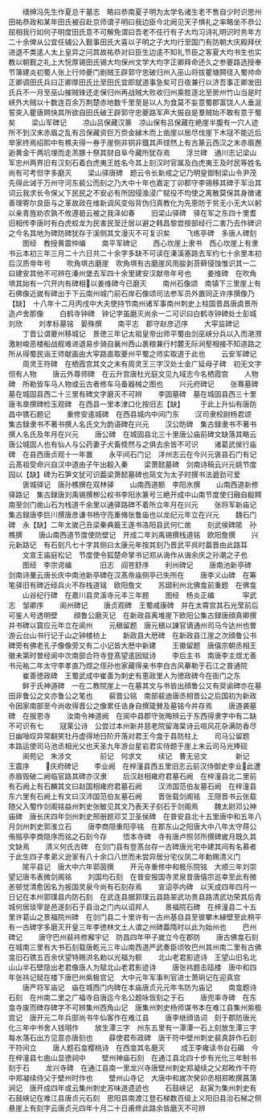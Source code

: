 <!-- { "loadSidebar": true } -->
　　缙绅冯先生作夏总干墓志　略曰恭南夏子明为太学名诸生老不售自少时识思州田祐恭政和某年田氏被召赴京师谓子明曰我边臣今北阙见天子惧礼之率略坐不恭公屈相我行如何子明度田氏意不可解免谓曰吾老不任行有子大均习诗礼明识时务年方二十余俾从公宜任辅公入觐事田氏大喜以子明之子大均行至国门有防朝大庆殿拜伏进退不类逺人太上皇异之问其故祐恭对曰臣生边逺不知礼节臣之客夏大均书生也实教以朝觐之礼上大恱厚锡田氏锡大均保州文学大均字正卿拜命还久之参夔路选授奉节簿建炎初蜀人张上行帅夔门剧贼王辟郭守忠破归州入巫山将拔瞿塘闗径入蜀帅命正卿调田氏兵曰正卿厚田氏比至田氏宜即就道事急矣可日夜兼行以济吾事正卿发田氏兵不一月至巫山摧贼锋还走保归州再战贼大败收归州乘胜逐北至房州竹山当是时峡外大贼以十数连百余万荆楚赤地数千里至是以人为食莫不妄意蜀郡富饶人人垂涎誓突入瞿唐闗快其所欲自田氏破王辟郭守忠夔路军声大振自是羣贼始不敢有意于蜀矣
　　梁山军碑记
　　凉山吕保藏汉篆　凉山保有吕保藏在絶崖半腹有一穴人迹所不到汉末赤眉之乱有吕保藏资巨万赍金縁木而上凿崖以居尽伐崖下木冦不能近后举家终焉绍熙中有樵夫得一券于崖侧非铜非鐡其声铿然上有古篆云西汉之末赤眉邂逅黄金千两坑埋而走羔豚十祭其财自阜今藏所犹存焉
　　浮兰碑　通川志记梁山军忠州两界旧有汉刻石着白虎夷王姓名今其上刻汉时官属及白虎夷王及时民等姓名尚有可考但字多磨灭
　　梁山驿唐碑　题云令长新戒之记乃明皇御制梁山令尹茂先得此诫于万州守河东裴公而刻之乃大中十年也嘉定丁卯郡守李锡移其碑于军治其词云我求长令保乂下民民之不安必有所因侵渔浸广赋役不均使之离散莫保其身徴诸善理寄尔良臣与之革故政在维新调风变俗背伪归真教化为先恵防于贫无小无大以躬以亲青旌劝农孰不攸遵曷云被之我泽如春
　　旧梁山驿碑　驿在军之东四十里耆旧相传李唐时有白虎蛟龙为民害民至迁居以避之韩昌黎尝按部经行二害乃去作碑识之今名其地为碑防碑犹存于溪侧其文漫灭不可复识矣
　　飞练亭碑　多唐人碑刻
　　图经　教授黄震仲编
　　南平军碑记
　　西心坎崖上隶书　西心坎崖上有隶书云本初三年三月二十六日共二十余字多缺不可读在溱溪塞路去军约七十余里本初后汉质帝年号
　　吹角埧古磨崖　吹角埧有古磨崖风雨朘剥苔藓侵蚀惟识其一二曰建安其他不可辨在溱州堡去军四十余里建安汉献帝年号也
　　姜维碑　在吹角埧其始有一穴开内有碑相以姜维碑今已磨灭
　　南州石像颂　南镇下三里崖上有石佛像近嵗有碑出于下云南州城门前石岸石像颂司法参军员外置同正许序撰像乃【缺】　十八年十二月丙戌中大夫使持节南州诸军事南州刺史上柱国晋昌唐虞景所造卢舍那像
　　白鹤寺钟碑　钟记字虽磨灭尚余一二可识曰白鹤寺钟碑处士彭城刘欣
　　刘孝标墓铭　晏殊撰
　　南平志　郡守赵彦迈序
　　大寜监碑记
　　丁晋公谓夔州移城记　景徳三年记太祖皇帝出师平蜀由剑巫峡分兵以入而滟滪激射峻恶楼船战舰难进退易步骑自襄州西山裹粮兼行村麓无际涧壑相接不知道路之所从得蜀民诣王师献画由大寜路直取夔州平蜀之师实取道于此也
　　云安军碑记
　　周灵王符碑　在栖霞宫其文之末有周灵王三字汉处士金广延母子碑　初无文字但有人物
　　唐云外尊师碑　在云升宫唐杜光庭文见九域志今名栖霞宫
　　人物碑　所勒皆车马人物或云古者修车马备器械之图也
　　兴元府碑记
　　张骞墓碑　墓在城固县西二十三里有碑文字磨灭不可辨
　　李固墓碑　墓在城固县西三十里唐韦臯撰碑检玉观碑　在西县一里本津口化按旧志【缺】
　　于此上升仙有唐防昌中镌石题记
　　重修安逺城碑　在西县城内中间门东
　　汉司隶校尉杨君颂　集古録隶书不著书撰人名氏文为韵语碑在兴元
　　汉公昉碑　集古録隶书不著书撰人名氏及年月在兴元
　　唐公碑　在城固县北三十里唐公庙前碑文缺落其略云唐公城固人也有仙人与公药妻子犬畜倐然与之俱去余皆不可识
　　诸葛武侯行庙碑　在县西唐贞观十一年置
　　永平间石门记　洋州志云在今兴元褒县石门有记云髙祖受命兴自汉中道由子午出殽入秦
　　梁萧懿墓碑　剑南诗稿云兴元姚节度园以【缺】碑为石笋文犹可识葢梁萧懿墓碑也简文为太子时撰书法遒劲可爱
　　褒城驿记　唐孙樵撰在双林驿
　　山南西道额　李阳氷撰
　　山南西道新修驿路记　集古録唐刘禹锡撰栁公权书李阳氷篆号三絶开成中山南节度使归融自殽闗南至剑门凿山石为栈道千余里以通驿路碑不着所立年月在兴元
　　张将军新庙记　集古録唐李巨川撰唐彦谦书杨守亮重脩张鲁庙也以龙纪元年立在兴元
　　魏石门碑　永【缺】二年太嵗己丑梁秦典籖王遂书洛阳县武何仁凿
　　刻武侯碑隂　孙樵撰
　　唐山南西道节度使防壁记　开成二年刘禹锡撰栈道铭　欧阳詹撰
　　兴元新路记　有石刻凡七十字其侧曰太康元年按其刻乃晋武平呉时葢晋由此路耳
　　文宣王庙庭松记　节度使令狐楚命掌书记郑从诲作从诲余庆之孙潮之子也
　　图经　李宗谔编　　　　旧志　阎苍舒序
　　利州碑记
　　唐南池新亭碑　剑南诗藳云唐长庆中南池新亭碑在汉髙帝庙侧亭已失所在
　　唐李义山碑　在筹笔驿旧有碑近经兵火不存栈道铭　欧阳詹文
　　苏颋利州北佛龛前重题　在佛龛
　　山谷纪行碑　在嘉川县灵溪寺元丰三年题
　　图经　杨炎正编　　　　寜武志　邹卿序
　　阆州碑记
　　唐贞观碑　王蜀咸康碑　并在太霄宫其石光莹前后可鉴人号透明壁
　　顔鲁公磨灭记　在新政县离堆崖下欧阳公集古録唐顔真卿撰并书碑以寳应元年立在阆州
　　元稹留题　唐元稹以諌官谪通州司马今达州也曽游云台山书行记于山之钟楼枋上
　　新政县大厯碑　在新政县江崖之次顔鲁公书碑旁有佛老孔子像像旁又有二小记皆大厯中新建
　　王徽留题　唐僖宗朝丞相王徽未第时曽经阆中次南部合符寺登髙望逺因赋诗
　　李后主书　南唐李主煜尤善书元祐二年太守李孝直乃煜之侄孙也家藏得亲书李白古风摹勒于石江之普通院
　　崔善徳政碑　王蜀武成中崔善为刺史有恵政里人为徳政碑今在衙门之东
　　鲜于氏神道碑　一在二教院崖上一在墓其文与书皆出顔鲁公又有奨谕碑亦在墓田非鲁公之文亦鲁公之笔也
　　裴晋公铭　南部裴迪唐丞相晋公之后国初为新政令因家南部至今尚收得晋公之像累任诰身自撰箴賛及墓铭今并存焉
　　唐道袭墓碑　在报恩寺
　　汝南令神道阙　在阆中县郡守张晦辨云于东西得隶字中有二缺不可识有七
　　冦莱公诗　公尝过本州新井慈老院留海棠诗云喧风花杂满防香尽日幽唫叹异常翻笑牡丹虚得地日阶开落对君王今龛于县防柱上
　　司马公留题　本路运使司马池丞相光父也天圣九年游台星岩君实侍题于崖上末云司马光捧砚
　　阆苑记　朱涉文　　　　前记　何求文
　　续记　曹无忌文　　　　新记　王震序
　　庆府碑记
　　李业阙　在梓潼县西五里旧志云前汉侍御史李业此遭赤眉毁破二阙临官路其碑亦汉隶
　　后汉赵相雍府君墓石阙　在梓潼县北二里前有石阙上有石麟其文曰赵国相雍府君墓石阙
　　汉沛国范伯友墓石阙　在梓潼县东六里有石阙上有文曰汉沛国范伯友墓石阙
　　晋张载剑阁铭　王隠晋书云张载随父入蜀作剑阁铭益州刺史张敏见其文乃表天子刻石于剑阁焉
　　魏太尉邓公神庙碑　唐长庆四年剑州刺史邢册题邓艾卫圣侯碑　在普安县北十五里唐中和五年八月剑州刺史郭淮立石
　　唐李商隠重阳亭铭　在郡东山之阳唐大中八年太守蒋公侑剏亭李商隠序而铭之石刻今存
　　悟本寺碑　寺有唐卢照邻所撰碑嵗月既久其文缺焉
　　清义何氏古碑　在剑门县有登髙台存一古碑唐光宅中建其间有名慕者于此生四子孝弟义逊家有八十余口八世而未尝异居分宅仪凤二年勅赐清义门
　　隂平县记　唐大中六年郭茵撰
　　开元寺重修中和极乐院铭　大顺三年刘崇望记唐韦表微剑阁铭
　　刘国均石刻　在普安报国寺灵泉昔唐僖宗巡幸至此有微恙顿觉清愈因名为报国灵泉今尚有石刻存焉
　　宣诏亭内碑　以天成四年四月一日记在本州郭璞县内防石刻　在武连县据郭璞云县路翠武功贵县路清武功荣其后青城何居琰宰是邑遂刻石于县治之门内以诏邦人
　　景福院石碑　在梓潼县二十五里许葛山之景福院州碑　在剑门县二十里许有一古州基自县至彼攀木縁壁至此稍平有一古碑字多磨灭开皇三年李徳林文土人谓之州碑葢隋时以此为始州也
　　巴州碑记
　　唐守巴州裴祎修廨宇记　防昌四年甲子嵗立今在郡防
　　唐古佛龛石刻　在城南三里有大书石刻载唐乾元三年山南西道严武奏臣顷牧巴州其州南二里有古佛龛旧石镌五百余伏望特赐洪名勅以光福为额
　　北山老君影迹诗　王望山旧名北山山半石壁隐出老君像唐人为赋北山老君影迹诗
　　唐张祎题击瓯楼　唐中和四年张祎记赋在楼下唐巴州紫极宫记　大中元年军事判官进士萧珦记在迎真宫
　　唐严将军庙记　庙在城西门内碑在本庙唐贞元元年韦防为庙记
　　南龛题诗石刻　在州南二里之广福寺自唐迄今名公题咏皆刻之于石
　　唐兜率寺碑　在东龛寺废而碑存碑字不可辨集州西角山记　唐集州刺史杨师谋书本在难江县集州紫极宫记　唐开元二年兵部尚书牛仙客作在难江县
　　唐李继顔诰词　刻于郡防唐光化三年中书舍人钱珝作
　　放生潭三字　州东五里有一潭潭一石上刻放生潭三字每水落石出方见意亦唐刻也
　　薛使君布政碑　唐干符中壁州刺史裴真辞作石刻干符间立
　　唐人题石龛樱桃诗　在西龛其名磨灭
　　成王李雍读书台石碣　今在梓潼县七曲山显徳祠中
　　壁州神庙石刻　在通江县北四十步有光化三年制书刻于石
　　龙兴寺碑　在通江县南一里龙兴寺唐壁州刺史郑凝续之父郑畋作干符中郑凝续侍父于壁州时作也
　　壁州山寺记　大唐中和嵗次癸卯丞相郑畋撰菖蒲涧记　唐开成四年或云集州刺史苏味道遗迹也
　　石鼓峡记　赵寅为集州刺史有石鼓峡记在难江县唐贞元石刻　思阳县南渡江登石梯数百级上义阳旧县治石梯之侧悬崖上有刻字云唐贞元四年十月二十日甫修此路余皆磨灭不可辨
